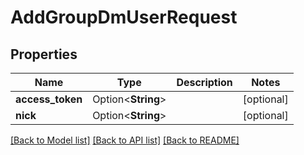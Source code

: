 # AddGroupDmUserRequest

## Properties

Name | Type | Description | Notes
------------ | ------------- | ------------- | -------------
**access_token** | Option<**String**> |  | [optional]
**nick** | Option<**String**> |  | [optional]

[[Back to Model list]](../README.md#documentation-for-models) [[Back to API list]](../README.md#documentation-for-api-endpoints) [[Back to README]](../README.md)


